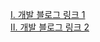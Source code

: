 <a href="https://youngjaelee.tistory.com/category/iOS%20Project">I. 개발 블로그 링크 1</a><br/>
<a href="https://youngjaelee.tistory.com/category/iOS%20Study/Swift%20Application">II. 개발 블로그 링크 2</a>
